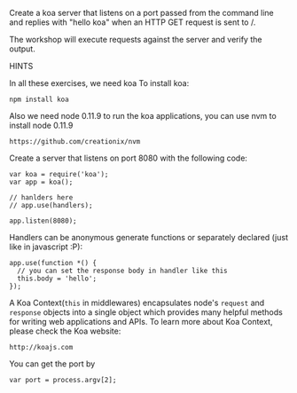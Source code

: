 Create a koa server that listens on a port passed from the command line and replies with "hello koa" when an HTTP GET request is sent to /.

The workshop will execute requests against the server and verify the output.

HINTS

In all these exercises, we need koa To install koa:

```
npm install koa
```

Also we need node 0.11.9 to run the koa applications, you can use nvm to install node 0.11.9

```
https://github.com/creationix/nvm
```

Create a server that listens on port 8080 with the following code:

```
var koa = require('koa');
var app = koa();

// hanlders here
// app.use(handlers);

app.listen(8080);
```

Handlers can be anonymous generate functions or separately declared (just like in javascript :P):

```
app.use(function *() {
  // you can set the response body in handler like this
  this.body = 'hello';
});
```

A Koa Context(`this` in middlewares) encapsulates node's `request` and `response` objects into a single object which provides many helpful methods for writing web applications and APIs. To learn more about Koa Context, please check the Koa website:

```
http://koajs.com
```

You can get the port by

```
var port = process.argv[2];
```
